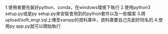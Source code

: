 1.使用者要先裝好python、conda，在windows環境下執行
2.使用python3 setup.py或是py setup.py來安裝會用到的python套件以及一些檔案
3.將upload/soft_engr.sql上傳至xampp的資料庫中，資料庫要自己先創好同名的
4.使用py app.py就可以開始執行